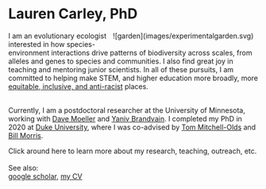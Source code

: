 # Lauren Carley, PhD

<div style="float:right;margin:0 10px 10px 0" markdown="1">
    ![garden](images/experimentalgarden.svg)
</div>

I am an evolutionary ecologist interested in how species-environment interactions drive patterns of biodiversity across scales, from alleles and genes to species and communities. I also find great joy in teaching and mentoring junior scientists. In all of these pursuits, I am committed to helping make STEM, and higher education more broadly, more [equitable, inclusive, and anti-racist](https://sites.duke.edu/biodiversity/) places.<br />
<br />

Currently, I am a postdoctoral researcher at the University of Minnesota, working with [Dave Moeller](https://moellerlab.wordpress.com/) and [Yaniv Brandvain](https://brandvainlab.wordpress.com/). I completed my PhD in 2020 at [Duke University](https://ecology.duke.edu/), where I was co-advised by [Tom Mitchell-Olds](https://sites.duke.edu/tmolab/) and [Bill Morris](https://scholars.duke.edu/person/wfmorris).<br />

Click around here to learn more about my research, teaching, outreach, etc.<br />
<br />
See also:<br />
[google scholar](https://scholar.google.com/citations?user=gSyY0jQAAAAJ&hl=en), [my CV](http://bit.ly/32lDvuF)
